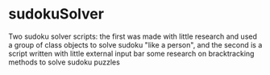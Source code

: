 # sudokuSolver
 Two sudoku solver scripts: the first was made with little research and used a group of class objects to solve sudoku "like a person", and the second is a script written with little external input bar some research on bracktracking methods to solve sudoku puzzles
